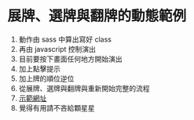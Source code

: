# 展牌、選牌與翻牌的動態範例

1. 動作由 sass 中算出寫好 class
2. 再由 javascript 控制演出
3. 目前要按下畫面任何地方開始演出
4. 加上點擊提示
5. 加上牌的順位逆位
6. 從展牌、選牌與翻牌與重新開始完整的流程
7. [示範網址](https://idben.github.io/Dealing-and-flipping2/)
8. 覺得有用請不吝給顆星星
